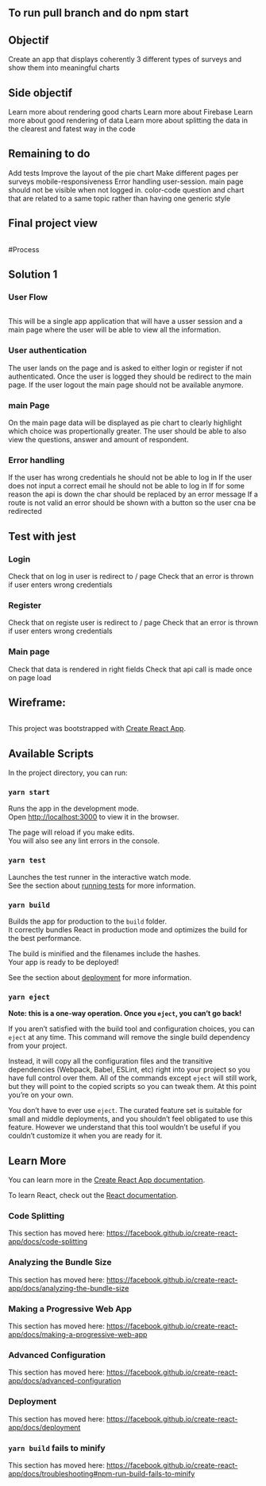 ## To run pull branch and do npm start

## Objectif
Create an app that displays coherently 3 different types of surveys and show them into meaningful charts

## Side objectif
Learn more about rendering good charts
Learn more about Firebase
Learn more about good rendering of data
Learn more about splitting the data in the clearest and fatest way in the code

## Remaining to do
Add tests
Improve the layout of the pie chart
Make different pages per surveys
mobile-responsiveness
Error handling
user-session. main page should not be visible when not logged in.
color-code question and chart that are related to a same topic rather than having one generic style

## Final project view

<image to be added>

#Process
## Solution 1

### User Flow

<image to be added>
  
This will be a single app application that will have a usser session and a main page where the user will be able to view all the information.
  
### User authentication

The user lands on the page and is asked to either login or register if not authenticated. Once the user is logged they should be redirect to the main page. If the user logout the main page should not be available anymore. 

### main Page

On the main page data will be displayed as pie chart to clearly highlight which choice was propertionally greater. The user should be able to also view the questions, answer and amount of respondent.

### Error handling

If the user has wrong credentials he should not be able to log in
If the user does not input a correct email he should not be able to log in
If for some reason the api is down the char should be replaced by an error message
If a route is not valid an error should be shown with a button so the user cna be redirected

## Test with jest

### Login
Check that on log in user is redirect to / page
Check that an error is thrown if user enters wrong credentials

### Register
Check that on registe user is redirect to / page
Check that an error is thrown if user enters wrong credentials

### Main page
Check that data is rendered in right fields
Check that api call is made once on page load


## Wireframe:

<image to be added>



This project was bootstrapped with [Create React App](https://github.com/facebook/create-react-app).

## Available Scripts

In the project directory, you can run:

### `yarn start`

Runs the app in the development mode.<br />
Open [http://localhost:3000](http://localhost:3000) to view it in the browser.

The page will reload if you make edits.<br />
You will also see any lint errors in the console.

### `yarn test`

Launches the test runner in the interactive watch mode.<br />
See the section about [running tests](https://facebook.github.io/create-react-app/docs/running-tests) for more information.

### `yarn build`

Builds the app for production to the `build` folder.<br />
It correctly bundles React in production mode and optimizes the build for the best performance.

The build is minified and the filenames include the hashes.<br />
Your app is ready to be deployed!

See the section about [deployment](https://facebook.github.io/create-react-app/docs/deployment) for more information.

### `yarn eject`

**Note: this is a one-way operation. Once you `eject`, you can’t go back!**

If you aren’t satisfied with the build tool and configuration choices, you can `eject` at any time. This command will remove the single build dependency from your project.

Instead, it will copy all the configuration files and the transitive dependencies (Webpack, Babel, ESLint, etc) right into your project so you have full control over them. All of the commands except `eject` will still work, but they will point to the copied scripts so you can tweak them. At this point you’re on your own.

You don’t have to ever use `eject`. The curated feature set is suitable for small and middle deployments, and you shouldn’t feel obligated to use this feature. However we understand that this tool wouldn’t be useful if you couldn’t customize it when you are ready for it.

## Learn More

You can learn more in the [Create React App documentation](https://facebook.github.io/create-react-app/docs/getting-started).

To learn React, check out the [React documentation](https://reactjs.org/).

### Code Splitting

This section has moved here: https://facebook.github.io/create-react-app/docs/code-splitting

### Analyzing the Bundle Size

This section has moved here: https://facebook.github.io/create-react-app/docs/analyzing-the-bundle-size

### Making a Progressive Web App

This section has moved here: https://facebook.github.io/create-react-app/docs/making-a-progressive-web-app

### Advanced Configuration

This section has moved here: https://facebook.github.io/create-react-app/docs/advanced-configuration

### Deployment

This section has moved here: https://facebook.github.io/create-react-app/docs/deployment

### `yarn build` fails to minify

This section has moved here: https://facebook.github.io/create-react-app/docs/troubleshooting#npm-run-build-fails-to-minify

